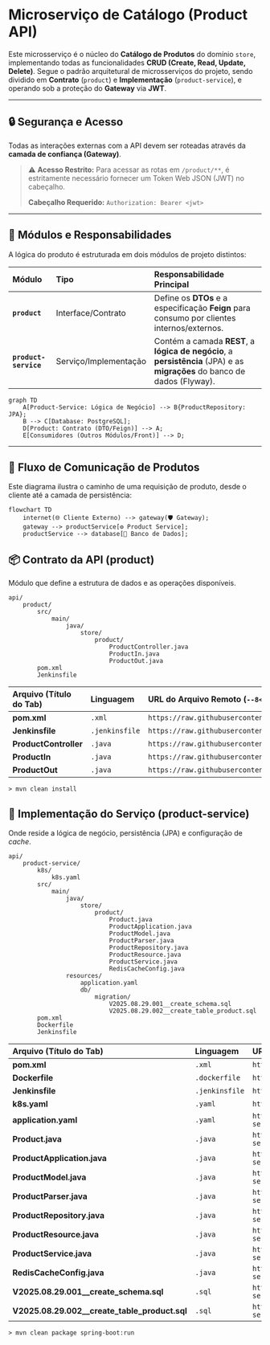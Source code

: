 # Microserviço de Catálogo (Product API)

Este microsserviço é o núcleo do **Catálogo de Produtos** do domínio `store`, implementando todas as funcionalidades **CRUD (Create, Read, Update, Delete)**. Segue o padrão arquitetural de microsserviços do projeto, sendo dividido em **Contrato** (`product`) e **Implementação** (`product-service`), e operando sob a proteção do **Gateway** via **JWT**.

-----

## 🔒 Segurança e Acesso

Todas as interações externas com a API devem ser roteadas através da **camada de confiança (Gateway)**.

> ⚠️ **Acesso Restrito:** Para acessar as rotas em `/product/**`, é estritamente necessário fornecer um Token Web JSON (JWT) no cabeçalho.
>
> **Cabeçalho Requerido:** `Authorization: Bearer <jwt>`

-----

## 🧩 Módulos e Responsabilidades

A lógica do produto é estruturada em dois módulos de projeto distintos:

| Módulo | Tipo | Responsabilidade Principal |
| :--- | :--- | :--- |
| **`product`** | Interface/Contrato | Define os **DTOs** e a especificação **Feign** para consumo por clientes internos/externos. |
| **`product-service`** | Serviço/Implementação | Contém a camada **REST**, a **lógica de negócio**, a **persistência** (JPA) e as **migrações** do banco de dados (Flyway). |

```mermaid
graph TD
    A[Product-Service: Lógica de Negócio] --> B{ProductRepository: JPA};
    B --> C[Database: PostgreSQL];
    D[Product: Contrato (DTO/Feign)] --> A;
    E[Consumidores (Outros Módulos/Front)] --> D;
```

-----

## 🚦 Fluxo de Comunicação de Produtos

Este diagrama ilustra o caminho de uma requisição de produto, desde o cliente até a camada de persistência:

```mermaid
flowchart TD
    internet(🌐 Cliente Externo) --> gateway(🛡️ Gateway);
    gateway --> productService[⚙️ Product Service];
    productService --> database[💾 Banco de Dados];
```

## 📦 Contrato da API (product)

Módulo que define a estrutura de dados e as operações disponíveis.

```tree
api/
    product/
        src/
            main/
                java/
                    store/
                        product/
                            ProductController.java
                            ProductIn.java
                            ProductOut.java
        pom.xml
        Jenkinsfile
```

| Arquivo (Título do Tab) | Linguagem | URL do Arquivo Remoto (`--8<--`) |
| :--- | :--- | :--- |
| **pom.xml** | `.xml` | `https://raw.githubusercontent.com/Lagoass/product/refs/heads/main/pom.xml` |
| **Jenkinsfile** | `.jenkinsfile` | `https://raw.githubusercontent.com/Lagoass/product/refs/heads/main/Jenkinsfile` |
| **ProductController** | `.java` | `https://raw.githubusercontent.com/Lagoass/product/refs/heads/main/src/main/java/store/product/ProductController.java` |
| **ProductIn** | `.java` | `https://raw.githubusercontent.com/Lagoass/product/refs/heads/main/src/main/java/store/product/ProductIn.java` |
| **ProductOut** | `.java` | `https://raw.githubusercontent.com/Lagoass/product/refs/heads/main/src/main/java/store/product/ProductOut.java` |

```{ bash }
> mvn clean install
```

## 🚀 Implementação do Serviço (product-service)

Onde reside a lógica de negócio, persistência (JPA) e configuração de *cache*.

```tree
api/
    product-service/
        k8s/
            k8s.yaml
        src/
            main/
                java/
                    store/
                        product/
                            Product.java
                            ProductApplication.java
                            ProductModel.java
                            ProductParser.java
                            ProductRepository.java
                            ProductResource.java
                            ProductService.java
                            RedisCacheConfig.java
                resources/
                    application.yaml
                    db/
                        migration/
                            V2025.08.29.001__create_schema.sql
                            V2025.08.29.002__create_table_product.sql
        pom.xml
        Dockerfile
        Jenkinsfile
```

| Arquivo (Título do Tab) | Linguagem | URL do Arquivo Remoto (`--8<--`) |
| :--- | :--- | :--- |
| **pom.xml** | `.xml` | `https://raw.githubusercontent.com/Lagoass/product-service/refs/heads/main/pom.xml` |
| **Dockerfile** | `.dockerfile` | `https://raw.githubusercontent.com/Lagoass/product-service/refs/heads/main/DockerFile` |
| **Jenkinsfile** | `.jenkinsfile` | `https://raw.githubusercontent.com/Lagoass/product-service/refs/heads/main/Jenkinsfile` |
| **k8s.yaml** | `.yaml` | `https://raw.githubusercontent.com/Lagoass/product-service/refs/heads/main/k8s/k8s.yaml` |
| **application.yaml** | `.yaml` | `https://raw.githubusercontent.com/Lagoass/product-service/refs/heads/main/src/main/resources/application.yaml` |
| **Product.java** | `.java` | `https://raw.githubusercontent.com/Lagoass/product-service/refs/heads/main/src/main/java/store/product/Product.java` |
| **ProductApplication.java** | `.java` | `https://raw.githubusercontent.com/Lagoass/product-service/refs/heads/main/src/main/java/store/product/ProductApplication.java` |
| **ProductModel.java** | `.java` | `https://raw.githubusercontent.com/Lagoass/product-service/refs/heads/main/src/main/java/store/product/ProductModel.java` |
| **ProductParser.java** | `.java` | `https://raw.githubusercontent.com/Lagoass/product-service/refs/heads/main/src/main/java/store/product/ProductParser.java` |
| **ProductRepository.java** | `.java` | `https://raw.githubusercontent.com/Lagoass/product-service/refs/heads/main/src/main/java/store/product/ProductRepository.java` |
| **ProductResource.java** | `.java` | `https://raw.githubusercontent.com/Lagoass/product-service/refs/heads/main/src/main/java/store/product/ProductResource.java` |
| **ProductService.java** | `.java` | `https://raw.githubusercontent.com/Lagoass/product-service/refs/heads/main/src/main/java/store/product/ProductService.java` |
| **RedisCacheConfig.java** | `.java` | `https://raw.githubusercontent.com/Lagoass/product-service/refs/heads/main/src/main/java/store/product/RedisCacheConfig.java` |
| **V2025.08.29.001__create_schema.sql** | `.sql` | `https://raw.githubusercontent.com/Lagoass/product-service/refs/heads/main/src/main/resources/db/migration/V2025.08.29.001__create_schema.sql` |
| **V2025.08.29.002__create_table_product.sql** | `.sql` | `https://raw.githubusercontent.com/Lagoass/product-service/refs/heads/main/src/main/resources/db/migration/V2025.08.29.002__create_table_product.sql` |

```{ bash }
> mvn clean package spring-boot:run
```